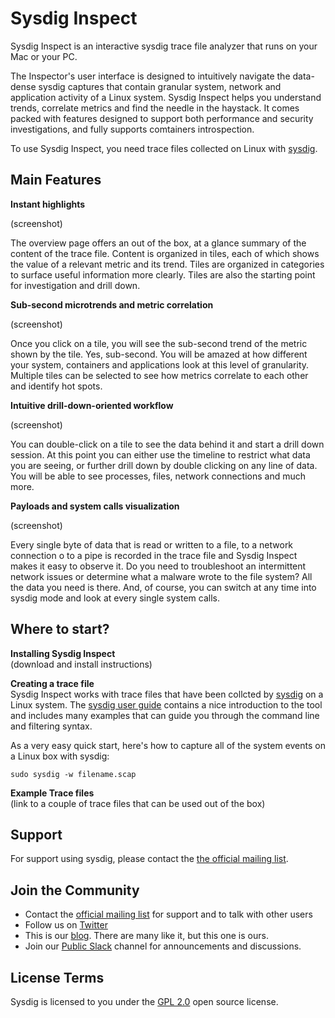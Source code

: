Sysdig Inspect
================

Sysdig Inspect is an interactive sysdig trace file analyzer that runs on your Mac or your PC.

The Inspector's user interface is designed to intuitively navigate the data-dense sysdig captures that contain granular system, network and application activity of a Linux system. Sysdig Inspect helps you understand trends, correlate metrics and find the needle in the haystack. It comes packed with features designed to support both performance and security investigations, and fully supports comtainers introspection.

To use Sysdig Inspect, you need trace files collected on Linux with [sysdig](https://github.com/draios/sysdig).

Main Features
---
**Instant highlights**  

(screenshot)  

The overview page offers an out of the box, at a glance summary of the content of the trace file. Content is organized in tiles, each of which shows the value of a relevant metric and its trend. Tiles are organized in categories to surface useful information more clearly. Tiles are also the starting point for investigation and drill down.

**Sub-second microtrends and metric correlation**  

(screenshot)  
 
Once you click on a tile, you will see the sub-second trend of the metric shown by the tile. Yes, sub-second. You will be amazed at how different your system, containers and applications look at this level of granularity.  Multiple tiles can be selected to see how metrics correlate to each other and identify hot spots.

**Intuitive drill-down-oriented workflow**  

(screenshot)  

You can double-click on a tile to see the data behind it and start a drill down session. At this point you can either use the timeline to restrict what data you are seeing, or further drill down by double clicking on any line of data. You will be able to see processes, files, network connections and much more.

**Payloads and system calls visualization**

(screenshot)

Every single byte of data that is read or written to a file, to a network connection o to a pipe is recorded in the trace file and Sysdig Inspect makes it easy to observe it. Do you need to troubleshoot an intermittent network issues or determine what a malware wrote to the file system? All the data you need is there. And, of course, you can switch at any time into sysdig mode and look at every single system calls.

Where to start?
---

**Installing Sysdig Inspect**  
(download and install instructions)  

**Creating a trace file**  
Sysdig Inspect works with trace files that have been collcted by [sysdig](https://github.com/draios/sysdig) on a Linux system. The [sysdig user guide](https://github.com/draios/sysdig/wiki/Sysdig-User-Guide) contains a nice introduction to the tool and includes many examples that can guide you through the command line and filtering syntax. 

As a very easy quick start, here's how to capture all of the system events on a Linux box with sysdig:

`sudo sysdig -w filename.scap`

**Example Trace files**  
(link to a couple of trace files that can be used out of the box)

Support
---

For support using sysdig, please contact the [the official mailing list](https://groups.google.com/forum/#!forum/sysdig).

Join the Community
---
* Contact the [official mailing list](https://groups.google.com/forum/#!forum/sysdig) for support and to talk with other users
* Follow us on [Twitter](https://twitter.com/sysdig)
* This is our [blog](https://sysdig.com/blog/). There are many like it, but this one is ours.
* Join our [Public Slack](https://slack.sysdig.com) channel for announcements and discussions.

License Terms
---
Sysdig is licensed to you under the [GPL 2.0](https://github.com/draios/sysdig/blob/dev/COPYING) open source license.
